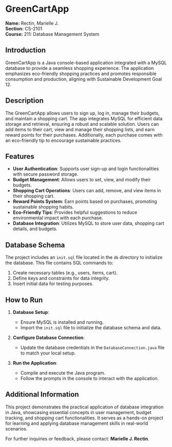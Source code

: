# GreenCartApp

**Name:** Rectin, Marielle J.  
**Section:** CS-2101  
**Course:** 211: Database Management System  

## Introduction
GreenCartApp is a Java console-based application integrated with a MySQL database to provide a seamless shopping experience. The application emphasizes eco-friendly shopping practices and promotes responsible consumption and production, aligning with Sustainable Development Goal 12.

## Description
The GreenCartApp allows users to sign up, log in, manage their budgets, and maintain a shopping cart. The app integrates MySQL for efficient data storage and retrieval, ensuring a robust and scalable solution. Users can add items to their cart, view and manage their shopping lists, and earn reward points for their purchases. Additionally, each purchase comes with an eco-friendly tip to encourage sustainable practices.

## Features
- **User Authentication**: Supports user sign-up and login functionalities with secure password storage.
- **Budget Management**: Allows users to set, view, and modify their budgets.
- **Shopping Cart Operations**: Users can add, remove, and view items in their shopping cart.
- **Reward Points System**: Earn points based on purchases, promoting sustainable shopping habits.
- **Eco-Friendly Tips**: Provides helpful suggestions to reduce environmental impact with each purchase.
- **Database Integration**: Utilizes MySQL to store user data, shopping cart details, and budgets.

## Database Schema
The project includes an `init.sql` file located in the `db` directory to initialize the database. This file contains SQL commands to:
1. Create necessary tables (e.g., users, items, cart).
2. Define keys and constraints for data integrity.
3. Insert initial data for testing purposes.

## How to Run
1. **Database Setup**:
   - Ensure MySQL is installed and running.
   - Import the `init.sql` file to initialize the database schema and data.

2. **Configure Database Connection**:
   - Update the database credentials in the `DatabaseConnection.java` file to match your local setup.

3. **Run the Application**:
   - Compile and execute the Java program.
   - Follow the prompts in the console to interact with the application.

## Additional Information
This project demonstrates the practical application of database integration in Java, showcasing essential concepts in user management, budget tracking, and shopping cart functionalities. It serves as a hands-on project for learning and applying database management skills in real-world scenarios.

For further inquiries or feedback, please contact: **Marielle J. Rectin**.
